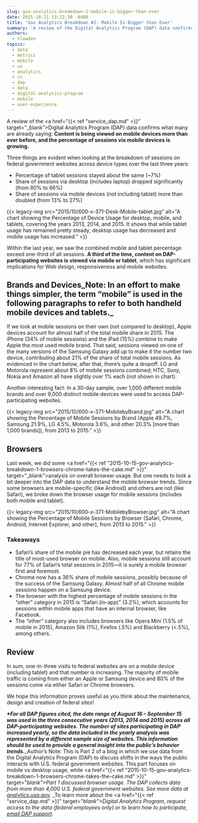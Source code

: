 ```yaml
---
slug: gov-analytics-breakdown-2-mobile-is-bigger-than-ever
date: 2015-10-21 13:22:30 -0400
title: 'Gov Analytics Breakdown #2: Mobile Is Bigger than Ever'
summary: 'A review of the Digital Analytics Program (DAP) data confirms what many are already saying: Content is being viewed on mobile devices more than ever before, and the percentage of sessions via mobile devices is growing. Three things are evident when looking at the breakdown of sessions on federal government websites across device types over the'
authors:
  - tlowden
topics:
  - data
  - metrics
  - mobile
  - ux
  - analytics
  - cx
  - dap
  - data
  - digital-analytics-program
  - mobile
  - user-experience
---
```


A review of the <a href="{{< ref "service_dap.md" >}}" target="_blank">Digital Analytics Program</a> (DAP) data confirms what many are already saying: **Content is being viewed on mobile devices more than ever before, and the percentage of sessions via mobile devices is growing.**

Three things are evident when looking at the breakdown of sessions on federal government websites across device types over the last three years:

  * Percentage of tablet sessions stayed about the same (~7%)
  * Share of sessions via desktop (includes laptop) dropped significantly (from 80% to 66%)
  * Share of sessions via mobile devices (not including tablet) more than doubled (from 13% to 27%)

{{< legacy-img src="2015/10/600-x-371-Desk-Mobile-tablet.jpg" alt="A chart showing the Percentage of Device Usage for desktop, mobile, and tablets, covering the years 2013, 2014, and 2015. It shows that while tablet usage has remained pretty steady, desktop usage has decreased and mobile usage has increased." >}}

Within the last year, we saw the combined mobile and tablet percentage exceed one-third of all sessions. **A third of the time, content on DAP-participating websites is viewed via mobile or tablet**, which has significant implications for Web design, responsiveness and mobile websites.

## Brands and Devices_Note: In an effort to make things simpler, the term “mobile” is used in the following paragraphs to refer to both handheld mobile devices and tablets._

If we look at mobile sessions on their own (not compared to desktop), Apple devices account for almost half of the total mobile share in 2015. The iPhone (34% of mobile sessions) and the iPad (15%) combine to make Apple the most used mobile brand. That said, sessions viewed on one of the many versions of the Samsung Galaxy add up to make it the number two device, contributing about 21% of the share of total mobile sessions. As evidenced in the chart below, after that, there’s quite a dropoff. LG and Motorola represent about 8% of mobile sessions combined; HTC, Sony, Nokia and Amazon all have slightly over 1% each (not shown in chart).

Another interesting fact: In a 30-day sample, over 1,000 different mobile brands and over 9,000 distinct mobile devices were used to access DAP-participating websites.

{{< legacy-img src="2015/10/600-x-371-MobilebyBrand.jpg" alt="A chart showing the Percentage of Mobile Sessions by Brand (Apple 49.7%, Samsung 21.9%, LG 4.5%, Motorola 3.6%, and other 20.3% [more than 1,000 brands]), from 2013 to 2015." >}}

## Browsers

Last week, we did some <a href="{{< ref "2015-10-15-gov-analytics-breakdown-1-browsers-chrome-takes-the-cake.md" >}}" target="_blank">analysis on overall browser usage</a>. But one needs to look a bit deeper into the DAP data to understand the mobile browser trends. Since some browsers are mobile-specific (like Android) and others are not (like Safari), we broke down the browser usage for mobile sessions (includes both mobile and tablet).

{{< legacy-img src="2015/10/600-x-371-MobilebyBrowser.jpg" alt="A chart showing the Percentage of Mobile Sessions by Browser (Safari, Chrome, Android, Internet Explorer, and other), from 2013 to 2015." >}}

### Takeaways

  * Safari’s share of the mobile pie has decreased each year, but retains the title of most-used browser on mobile. Also, mobile sessions still account for 77% of Safari’s total sessions in 2015—it is surely a mobile browser first and foremost.
  * Chrome now has a 36% share of mobile sessions, possibly because of the success of the Samsung Galaxy. Almost half of all Chrome mobile sessions happen on a Samsung device.
  * The browser with the highest percentage of mobile sessions in the &#8220;other&#8221; category in 2015 is &#8220;Safari (in-app)&#8221; (3.2%), which accounts for sessions within mobile apps that have an internal browser, like Facebook.
  * The “other” category also includes browsers like Opera Mini (1.5% of mobile in 2015), Amazon Silk (1%), Firefox (.5%) and Blackberry (<.5%), among others.

## Review

In sum, one-in-three visits to federal websites are on a mobile device (including tablet) and that number is increasing. The majority of mobile traffic is coming from either an Apple or Samsung device and 80% of the sessions come via either Safari or Chrome browsers.

We hope this information proves useful as you think about the maintenance, design and creation of federal sites!

**_*For all DAP figures cited, the date range of August 16 &#8211; September 15 was used in the three consecutive years (2013, 2014 and 2015) across all DAP-participating websites. The number of sites participating in DAP increased yearly, so the data included in the yearly analysis was represented by a different sample size of websites. This information should be used to provide a general insight into the public’s behavior trends._**_Author’s Note: This is Part 2 of a blog in which we use data from the Digital Analytics Program (DAP) to discuss shifts in the ways the public interacts with U.S. federal government websites. This part focuses on mobile vs desktop usage, while <a href="{{< ref "2015-10-15-gov-analytics-breakdown-1-browsers-chrome-takes-the-cake.md" >}}" target="_blank">Part 1 discussed browser usage</a>. The DAP collects data from more than 4,000 U.S. federal government websites. See more data at <a href="http://analytics.usa.gov" target="_blank">analytics.usa.gov</a>._
_To learn more about the <a href="{{< ref "service_dap.md" >}}" target="_blank">Digital Analytics Program</a>, request access to the data (federal employees only) or to learn how to participate, <a href="mailto:dap@support.digitalgov.gov" target="_blank">email DAP support</a>._